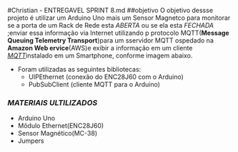 #Christian - ENTREGAVEL SPRINT 8.md
##objetivo
O objetivo dessse projeto é utilizar um Arduino Uno mais um Sensor Magnetco para monitorar se a porta de um Rack de Rede esta *ABERTA* ou se ela esta *FECHADA* ;enviar essa informação via Internet utilizando p protocolo MQTT(**Message Queuing Telemetry Transport**)para um sservidor MQTT ospedado na **Amazon Web ervice**(AWS)e exibir a informação em um cliente [*MQTT*](https://play.google.com/store/apps/details?id=net.routix.mqttdash&hl=en&gl=US)instalado em um Smartphone, conforme imagem abaixo.
* Foram utilizadas as seguintes bibliotecas:
  * UIPEthernet (conexão do ENC28J60 com o Arduino)
  * PubSubClient (cliente MQTT para o Arduino)
### *MATERIAIS ULTILIZADOS*
 * Arduino Uno
 * Môdulo Ethernet(ENC28J60)
 * Sensor Magnético(MC-38)
 * Jumpers
